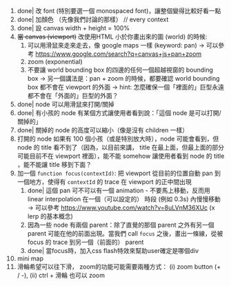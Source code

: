 1. done| 改 font (特別要選一個 monospaced font)，讓整個變得比較好看一點 
2. done| 加顏色 （先像我們討論的那樣）  // every context
3. done| 設 canvas width + height = 100%
4. ~~當 canvas (viewport)~~ 改使用HTML 小於你畫出來的圖 (world) 的時候:
   1. 可以用滑鼠來走來走去，像 google maps 一樣 (keyword: pan)
    -> 可以參考 https://www.google.com/search?q=canvas+js+pan+zoom
   2. zoom (exponential)
   3. 不要讓 world bounding box 的四邊的任何一個超越視窗的 bounding box
    -> 另一個講法是：pan + zoom 的時候，都要確認 world bounding box 都不會在 viewport 的外面
    -> hint: 怎麼確保一個「裡面的」巨型永遠都不會在「外面的」巨型的外面？
5. done| node 可以用滑鼠來打開/關掉
6. done| 有小孩的 node 有某個方式讓使用者看到說：「這個 node 是可以打開/關掉的」
7. done| 關掉的 node 的高度可以縮小（像是沒有 children 一樣）
8. 打開的 node 如果有 100 個小孩（或是特別放大時），node 可能會看到，但 node 的 title 看不到了（因為，以目前來講， title 在最上面，但最上面的部分可能目前不在 viewport 裡面），能不能 somehow 讓使用者看到 node 的 title ，能不能讓 title 移到下面？
9. 加一個 `function focus(contextId)`: 把 viewport 從目前的位置自動 pan 到一個地方，使得有 `contextId` 的 trace 在 viewport 的正中間出現
   1. done| 這個 pan 可不可以有一個 animation - 不要馬上移動，反而用 linear interpolation 在一個（可以設定的） 時段 (例如 0.3s) 內慢慢移動
    -> 可以參考 https://www.youtube.com/watch?v=8uLVnM36XUc (x lerp 的基本概念)
   2. 因為一些 node 有兩個 parent：除了直覺的那個 parent 之外有另一個 parent 可能在他的前面出現。當我們 call `focus` 之後，畫出一條線，從被 focus 的 trace 到另一個（前面的） parent
   3. done| 當focus時，加入css flash特效來幫助user確定是哪個div
10. mini map
11. 滑輪希望可以往下滑， zoom的功能可能需要兩種方式： (i) zoom button (+ / -), (ii) ctrl + 滑輪 也可以 zoom

 
